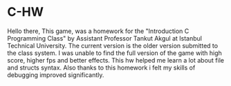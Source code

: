 # C-HW
Hello there,
This game, was a homework for the "Introduction C Programming Class" by Assistant Professor Tankut Akgul at Istanbul Technical University.
The current version is the older version submitted to the class system. 
I was unable to find the full version of the game with high score, higher fps and better effects.
This hw helped me learn a lot about file and structs syntax.
Also thanks to this homework i felt my skills of debugging improved significantly.
